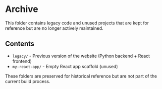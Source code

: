 # Archive

This folder contains legacy code and unused projects that are kept for reference but are no longer actively maintained.

## Contents

- `legacy/` - Previous version of the website (Python backend + React frontend)
- `my-react-app/` - Empty React app scaffold (unused)

These folders are preserved for historical reference but are not part of the current build process.